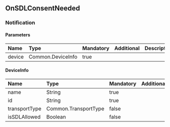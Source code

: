 ## OnSDLConsentNeeded

### Notification
#### Parameters
|Name|Type|Mandatory|Additional|Description|
|:---|:---|:--------|:---------|:----------|
|device|Common.DeviceInfo|true|||
#### DeviceInfo
|Name|Type|Mandatory|Additional|Description|
|:---|:---|:--------|:---------|:----------|
|name|String|true|||
|id|String|true|||
|transportType|Common.TransportType|false|||
|isSDLAllowed|Boolean|false|||
